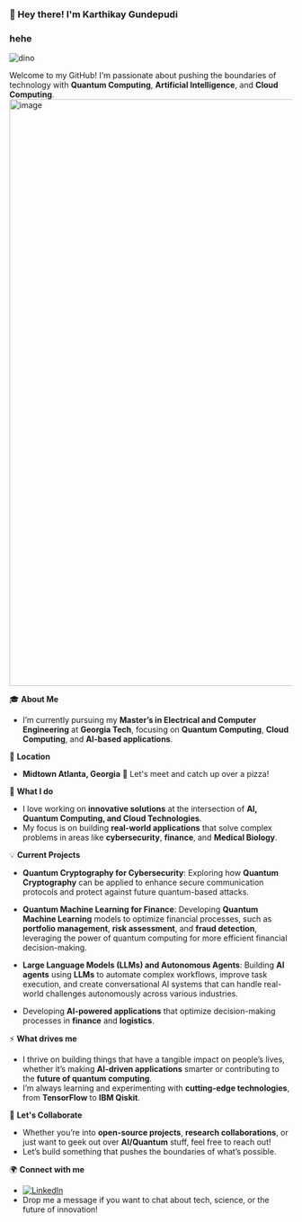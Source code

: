 ### 👋 Hey there! I'm Karthikay Gundepudi


### hehe
![dino](https://github.com/user-attachments/assets/852a04d1-94d4-42ff-864c-d0d63c9998fa)

Welcome to my GitHub! I'm passionate about pushing the boundaries of technology with **Quantum Computing**, **Artificial Intelligence**, and **Cloud Computing**.
<img width="1044" alt="image" src="https://github.com/user-attachments/assets/8fca0a2f-f17d-454a-8146-9a0d5e0726ff">

🎓 **About Me** 
- I’m currently pursuing my **Master’s in Electrical and Computer Engineering** at **Georgia Tech**, focusing on **Quantum Computing**, **Cloud Computing**, and **AI-based applications**.  

📍 **Location** 
- **Midtown Atlanta, Georgia** 🍕 Let's meet and catch up over a pizza!

🚀 **What I do**  
- I love working on **innovative solutions** at the intersection of **AI, Quantum Computing, and Cloud Technologies**.  
- My focus is on building **real-world applications** that solve complex problems in areas like **cybersecurity**, **finance**, and **Medical Biology**.

💡 **Current Projects**  
- **Quantum Cryptography for Cybersecurity**: Exploring how **Quantum Cryptography** can be applied to enhance secure communication protocols and protect against future quantum-based attacks.
  
- **Quantum Machine Learning for Finance**: Developing **Quantum Machine Learning** models to optimize financial processes, such as **portfolio management**, **risk assessment**, and **fraud detection**, leveraging the power of quantum computing for more efficient financial decision-making.

- **Large Language Models (LLMs) and Autonomous Agents**: Building **AI agents** using **LLMs** to automate complex workflows, improve task execution, and create conversational AI systems that can handle real-world challenges autonomously across various industries.

- Developing **AI-powered applications** that optimize decision-making processes in **finance** and **logistics**.

⚡ **What drives me**  
- I thrive on building things that have a tangible impact on people’s lives, whether it’s making **AI-driven applications** smarter or contributing to the **future of quantum computing**.  
- I’m always learning and experimenting with **cutting-edge technologies**, from **TensorFlow** to **IBM Qiskit**.

🎯 **Let's Collaborate**  
- Whether you’re into **open-source projects**, **research collaborations**, or just want to geek out over **AI/Quantum** stuff, feel free to reach out!  
- Let’s build something that pushes the boundaries of what’s possible.

🌍 **Connect with me**  
- [![LinkedIn](https://img.shields.io/badge/LinkedIn-blue?style=flat&logo=linkedin)](https://www.linkedin.com/in/karthikay)
- Drop me a message if you want to chat about tech, science, or the future of innovation!

